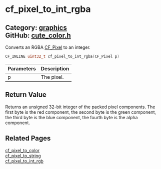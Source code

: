 [](../header.md ':include')

# cf_pixel_to_int_rgba

Category: [graphics](/api_reference?id=graphics)  
GitHub: [cute_color.h](https://github.com/RandyGaul/cute_framework/blob/master/include/cute_color.h)  
---

Converts an RGBA [CF_Pixel](/graphics/cf_pixel.md) to an integer.

```cpp
CF_INLINE uint32_t cf_pixel_to_int_rgba(CF_Pixel p)
```

Parameters | Description
--- | ---
p | The pixel.

## Return Value

Returns an unsigned 32-bit integer of the packed pixel components. The first byte is the red component, the second byte is
the green component, the third byte is the blue component, the fourth byte is the alpha component.

## Related Pages

[cf_pixel_to_color](/graphics/cf_pixel_to_color.md)  
[cf_pixel_to_string](/graphics/cf_pixel_to_string.md)  
[cf_pixel_to_int_rgb](/graphics/cf_pixel_to_int_rgb.md)  
